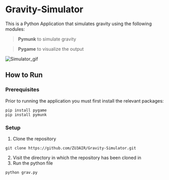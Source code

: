 # Gravity-Simulator

This is a Python Application that simulates gravity using the following modules:
> **Pymunk** to simulate gravity

>  **Pygame** to visualize the output

![Simulator_gif](https://user-images.githubusercontent.com/59375245/133167636-f6d4a6d7-3932-4cc2-ac3e-4c81e8fcf53f.gif)

## How to Run
### Prerequisites

Prior to running the application you must first install the relevant packages:
```
pip install pygame
pip install pymunk
```
### Setup
1. Clone the repository
```
git clone https://github.com/ZU3AIR/Gravity-Simulator.git
```
2. Visit the directory in which the repository has been cloned in
3. Run the python file
```
python grav.py
```

